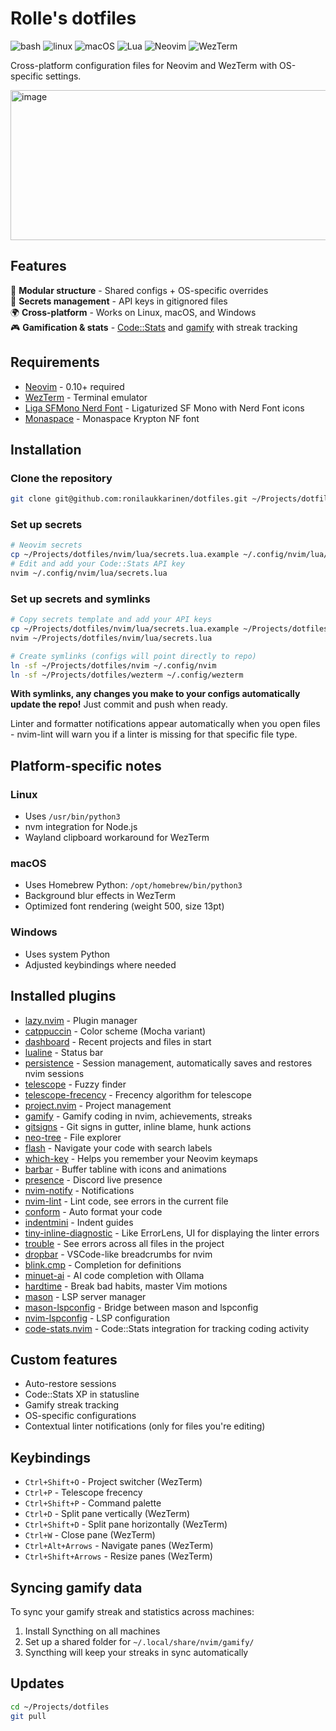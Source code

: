 # Rolle's dotfiles

![bash](https://img.shields.io/badge/bash-%23121011.svg?style=for-the-badge&color=%23222222&logo=gnu-bash&logoColor=white) ![linux](https://img.shields.io/badge/Linux-FCC624?style=for-the-badge&logo=linux&logoColor=black) ![macOS](https://img.shields.io/badge/macOS-000000?style=for-the-badge&logo=apple&logoColor=white) ![Lua](https://img.shields.io/badge/Lua-2C2D72?style=for-the-badge&logo=lua&logoColor=white) ![Neovim](https://img.shields.io/badge/Neovim-0.10+-57A143?style=for-the-badge&logo=neovim&logoColor=white) ![WezTerm](https://img.shields.io/badge/WezTerm-4E49EE?style=for-the-badge&logo=wezterm&logoColor=white)
  
Cross-platform configuration files for Neovim and WezTerm with OS-specific settings.

<img width="813" height="240" alt="image" src="https://github.com/user-attachments/assets/928941fa-fde7-4c05-b9e2-cc81bc1fe2f5" />

## Features

🎯 **Modular structure** - Shared configs + OS-specific overrides<br>
🔐 **Secrets management** - API keys in gitignored files<br>
🌍 **Cross-platform** - Works on Linux, macOS, and Windows<br>
🎮 **Gamification & stats** - [Code::Stats](https://codestats.net/users/rolle) and [gamify](https://github.com/GrzegorzSzczepanek/gamify.nvim) with streak tracking

## Requirements

- [Neovim](https://neovim.io/) - 0.10+ required
- [WezTerm](https://wezfurlong.org/wezterm/) - Terminal emulator
- [Liga SFMono Nerd Font](https://github.com/shaunsingh/SFMono-Nerd-Font-Ligaturized) - Ligaturized SF Mono with Nerd Font icons
- [Monaspace](https://monaspace.githubnext.com/) - Monaspace Krypton NF font

## Installation

### Clone the repository

```bash
git clone git@github.com:ronilaukkarinen/dotfiles.git ~/Projects/dotfiles
```

### Set up secrets

```bash
# Neovim secrets
cp ~/Projects/dotfiles/nvim/lua/secrets.lua.example ~/.config/nvim/lua/secrets.lua
# Edit and add your Code::Stats API key
nvim ~/.config/nvim/lua/secrets.lua
```

### Set up secrets and symlinks

```bash
# Copy secrets template and add your API keys
cp ~/Projects/dotfiles/nvim/lua/secrets.lua.example ~/Projects/dotfiles/nvim/lua/secrets.lua
nvim ~/Projects/dotfiles/nvim/lua/secrets.lua

# Create symlinks (configs will point directly to repo)
ln -sf ~/Projects/dotfiles/nvim ~/.config/nvim
ln -sf ~/Projects/dotfiles/wezterm ~/.config/wezterm
```

**With symlinks, any changes you make to your configs automatically update the repo!** Just commit and push when ready.

Linter and formatter notifications appear automatically when you open files - nvim-lint will warn you if a linter is missing for that specific file type.

## Platform-specific notes

### Linux

- Uses `/usr/bin/python3`
- nvm integration for Node.js
- Wayland clipboard workaround for WezTerm

### macOS

- Uses Homebrew Python: `/opt/homebrew/bin/python3`
- Background blur effects in WezTerm
- Optimized font rendering (weight 500, size 13pt)

### Windows

- Uses system Python
- Adjusted keybindings where needed

## Installed plugins

- [lazy.nvim](https://github.com/folke/lazy.nvim) - Plugin manager
- [catppuccin](https://github.com/catppuccin/nvim) - Color scheme (Mocha variant)
- [dashboard](https://github.com/nvimdev/dashboard-nvim) - Recent projects and files in start
- [lualine](https://github.com/nvim-lualine/lualine.nvim) - Status bar
- [persistence](https://github.com/folke/persistence.nvim) - Session management, automatically saves and restores nvim sessions
- [telescope](https://github.com/nvim-telescope/telescope.nvim) - Fuzzy finder
- [telescope-frecency](https://github.com/nvim-telescope/telescope-frecency.nvim) - Frecency algorithm for telescope
- [project.nvim](https://github.com/ahmedkhalf/project.nvim) - Project management
- [gamify](https://github.com/GrzegorzSzczepanek/gamify.nvim) - Gamify coding in nvim, achievements, streaks
- [gitsigns](https://github.com/lewis6991/gitsigns.nvim) - Git signs in gutter, inline blame, hunk actions
- [neo-tree](https://github.com/nvim-neo-tree/neo-tree.nvim) - File explorer
- [flash](https://github.com/folke/flash.nvim) - Navigate your code with search labels
- [which-key](https://github.com/folke/which-key.nvim) - Helps you remember your Neovim keymaps
- [barbar](https://github.com/romgrk/barbar.nvim) - Buffer tabline with icons and animations
- [presence](https://github.com/andweeb/presence.nvim) - Discord live presence
- [nvim-notify](https://github.com/rcarriga/nvim-notify) - Notifications
- [nvim-lint](https://github.com/mfussenegger/nvim-lint) - Lint code, see errors in the current file
- [conform](https://github.com/stevearc/conform.nvim) - Auto format your code
- [indentmini](https://github.com/nvimdev/indentmini.nvim) - Indent guides
- [tiny-inline-diagnostic](https://github.com/rachartier/tiny-inline-diagnostic.nvim) - Like ErrorLens, UI for displaying the linter errors
- [trouble](https://github.com/folke/trouble.nvim) - See errors across all files in the project
- [dropbar](https://github.com/Bekaboo/dropbar.nvim) - VSCode-like breadcrumbs for nvim
- [blink.cmp](https://github.com/Saghen/blink.cmp) - Completion for definitions
- [minuet-ai](https://github.com/milanglacier/minuet-ai.nvim) - AI code completion with Ollama
- [hardtime](https://github.com/m4xshen/hardtime.nvim) - Break bad habits, master Vim motions
- [mason](https://github.com/williamboman/mason.nvim) - LSP server manager
- [mason-lspconfig](https://github.com/williamboman/mason-lspconfig.nvim) - Bridge between mason and lspconfig
- [nvim-lspconfig](https://github.com/neovim/nvim-lspconfig) - LSP configuration
- [code-stats.nvim](https://github.com/Freed-Wu/code-stats.nvim) - Code::Stats integration for tracking coding activity

## Custom features

- Auto-restore sessions
- Code::Stats XP in statusline
- Gamify streak tracking
- OS-specific configurations
- Contextual linter notifications (only for files you're editing)

## Keybindings

- `Ctrl+Shift+O` - Project switcher (WezTerm)
- `Ctrl+P` - Telescope frecency
- `Ctrl+Shift+P` - Command palette
- `Ctrl+D` - Split pane vertically (WezTerm)
- `Ctrl+Shift+D` - Split pane horizontally (WezTerm)
- `Ctrl+W` - Close pane (WezTerm)
- `Ctrl+Alt+Arrows` - Navigate panes (WezTerm)
- `Ctrl+Shift+Arrows` - Resize panes (WezTerm)

## Syncing gamify data

To sync your gamify streak and statistics across machines:

1. Install Syncthing on all machines
2. Set up a shared folder for `~/.local/share/nvim/gamify/`
3. Syncthing will keep your streaks in sync automatically

## Updates

```bash
cd ~/Projects/dotfiles
git pull
```

